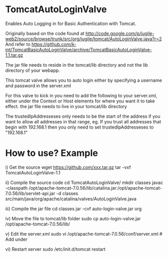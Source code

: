 TomcatAutoLoginValve
=========================

Enables Auto Logging in for Basic Authentication with Tomcat.

Originally based on the code found at http://code.google.com/p/jugile-web2/source/browse/trunk/src/org/jugile/tomcat/AutoLoginValve.java?r=2
And refer to https://github.com/k-int/TomcatBasicAutoLoginValve/archive/TomcatBasicAutoLoginValve-1.1.tar.gz

The jar file needs to reside in the tomcat/lib directory and not the lib directory of your webapp.

This tomcat valve allows you to auto login either by specifying a username and password in the server.xml 

For this valve to kick in you need to add the following to your server.xml,
either under the Context or Host elements for where you want it to take effect.
the jar file needs to live in your tomcat/lib directory

<Valve className="org.apache.catalina.valves.AutoLoginValve" 
	   trustedIpAddresseses="<comma separated value of trusted ip addresses>"
   	   username="<username>"
   	   password="<password for username>"
	   role="<role for username>"
	   debug="<true or false>"/>
	   
The trustedIpAddresseses only needs to be the start of the address if you want to allow all addresses in that range,
eg. If you trust all addresses that begin with 192.168.1 then you only need to set trustedIpAddresseses to "192.168.1"

How to use? Example
===================

i) Get the source
wget https://github.com/xxx.tar.gz
tar -vxf TomcatAutoLoginValve-1.1

ii) Compile the source code
cd TomcatAutoLoginValve/
mkdir classes
javac -classpath /opt/apache-tomcat-7.0.56/lib/catalina.jar:/opt/apache-tomcat-7.0.56/lib/servlet-api.jar -d classes src/main/java/org/apache/catalina/valves/AutoLoginValve.java

iii) Compile the jar file
cd classes
jar -cvf auto-login-valve.jar org

iv) Move the file to tomcat/lib folder
sudo cp auto-login-valve.jar /opt/apache-tomcat-7.0.56/lib/

v) Edit the server.xml
sudo vi /opt/apache-tomcat-7.0.56/conf/server.xml
	# Add under <host>
	<Valve className="org.apache.catalina.valves.AutoLoginValve" trustedIpAddresses="xx.xx.xx" username="xxx" password="xxx" role="xxx" debug="true" />

vi) Restart server
sudo /etc/init.d/tomcat restart